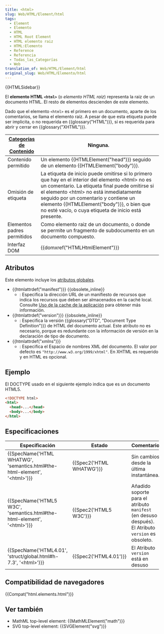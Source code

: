```yaml
---
title: <html>
slug: Web/HTML/Element/html
tags:
  - Element
  - Elemento
  - HTML
  - HTML Root Element
  - HTML elemento raiz
  - HTML:Elemento
  - Reference
  - Referencia
  - Todas_las_Categorías
  - Web
translation_of: Web/HTML/Element/html
original_slug: Web/HTML/Elemento/html
---
```


{{HTMLSidebar}}

El **elemento HTML `<html>`** (o _elemento HTML raiz_) representa la raiz de un documento HTML. El resto de elementos descienden de este elemento.

Dado que el elemento `<html>` es el primero en un documento, aparte de los comentarios, se llama el elemento raíz. A pesar de que esta etiqueta puede ser implicita, o no requerida en {{glossary("HTML")}}, sí es requerida para abrir y cerrar en {{glossary("XHTML")}}.

| [Categorías de Contenido](/es/docs/Web/Guide/HTML/categorias_de_contenido) | Ninguna.                                                                                                                                                                                                                                                                                                                                                 |
| -------------------------------------------------------------------------- | -------------------------------------------------------------------------------------------------------------------------------------------------------------------------------------------------------------------------------------------------------------------------------------------------------------------------------------------------------- |
| Contenido permitido                                                        | Un elemento {{HTMLElement("head")}} seguido de un elemento {{HTMLElement("body")}}.                                                                                                                                                                                                                                                    |
| Omisión de etiqueta                                                        | La etiqueta de inicio puede omitirse si lo primero que hay en el interior del elemento \<html> no es un comentario. La etiqueta final puede omitirse si el elemento \<html> no está inmediatamente seguido por un comentario y contiene un elemento {{HTMLElement("body")}}, o bien que no esté vacío, o cuya etiqueta de inicio está presente. |
| Elementos padres permitidos                                                | Como elemento raiz de un documento, o donde se permite un fragmento de subdocumento en un documento compuesto.                                                                                                                                                                                                                                           |
| Interfaz DOM                                                               | {{domxref("HTMLHtmlElement")}}                                                                                                                                                                                                                                                                                                                 |

## Atributos

Este elemento incluye los [atributos globales](/es/docs/Web/HTML/Atributos_Globales).

- {{htmlattrdef("manifest")}} {{obsolete_inline}}
  - : Especifica la dirección URL de un manifiesto de recursos que indica los recursos que deben ser almacenados en la caché local. Consulte [Uso de la cache de la aplicación](/es/docs/Web/HTML/Using_the_application_cache) para obtener más información.
- {{htmlattrdef("version")}} {{obsolete_inline}}
  - : Especifica la versión {{glossary("DTD", "Document Type Definition")}} de HTML del documento actual. Este atributo no es necesario, porque es redundante con la información de versión en la declaración de tipo de documento.
- {{htmlattrdef("xmlns")}}
  - : Especifica el Espacio de nombres XML del documento. El valor por defecto es `"http://www.w3.org/1999/xhtml"`. En XHTML es requerido y en HTML es opcional.

## Ejemplo

El DOCTYPE usado en el siguiente ejemplo indica que es un documento HTML5.

```html
<!DOCTYPE html>
<html>
  <head>...</head>
  <body>...</body>
</html>
```

## Especificaciones

| Especificación                                                                                           | Estado                           | Comentario                                                                                          |
| -------------------------------------------------------------------------------------------------------- | -------------------------------- | --------------------------------------------------------------------------------------------------- |
| {{SpecName('HTML WHATWG', 'semantics.html#the-html-element', '&lt;html&gt;')}} | {{Spec2('HTML WHATWG')}} | Sin cambios desde la última instantánea.                                                            |
| {{SpecName('HTML5 W3C', 'semantics.html#the-html-element', '&lt;html&gt;')}}     | {{Spec2('HTML5 W3C')}}     | Añadido soporte para el atributo `manifest` (en desuso después). El Atributo `version` es obsoleto. |
| {{SpecName('HTML4.01', 'struct/global.html#h-7.3', '&lt;html&gt;')}}             | {{Spec2('HTML4.01')}}     | El Atributo `version` está en desuso                                                                |

## Compatibilidad de navegadores

{{Compat("html.elements.html")}}

## Ver también

- MathML top-level element: {{MathMLElement("math")}}
- SVG top-level element: {{SVGElement("svg")}}

